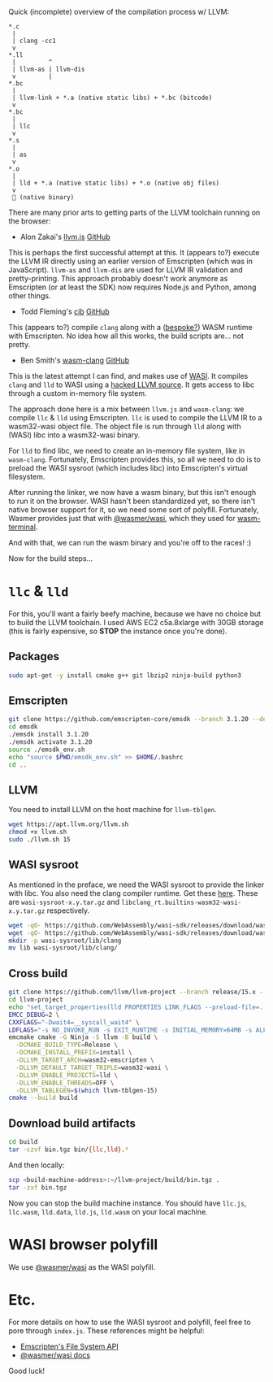 Quick (incomplete) overview of the compilation process w/ LLVM:
```
*.c
 |
 | clang -cc1
 v
*.ll
 |         ^
 | llvm-as | llvm-dis
 v         |
*.bc
 |
 | llvm-link + *.a (native static libs) + *.bc (bitcode)
 v
*.bc
 |
 | llc
 v
*.s
 |
 | as
 v
*.o
 |
 | lld + *.a (native static libs) + *.o (native obj files)
 v
 🎉 (native binary)
```

There are many prior arts to getting parts of the LLVM toolchain running on the browser:
- Alon Zakai's [llvm.js](http://kripken.github.io/llvm.js/demo.html) [GitHub](https://github.com/kripken/llvm.js)

This is perhaps the first successful attempt at this. It (appears to?) execute the LLVM IR directly using an earlier version of Emscripten (which was in JavaScript). `llvm-as` and `llvm-dis` are used for LLVM IR validation and pretty-printing. This approach probably doesn't work anymore as Emscripten (or at least the SDK) now requires Node.js and Python, among other things.
- Todd Fleming's [cib](https://tbfleming.github.io/cib/) [GitHub](https://github.com/tbfleming/cib)

This (appears to?) compile `clang` along with a ([bespoke?](https://github.com/tbfleming/cib/blob/master/src/rtl/CMakeLists.txt)) WASM runtime with Emscripten. No idea how all this works, the build scripts are... not pretty.
- Ben Smith's [wasm-clang](https://binji.github.io/wasm-clang/) [GitHub](https://github.com/binji/wasm-clang)

This is the latest attempt I can find, and makes use of [WASI](https://github.com/bytecodealliance/wasmtime/blob/main/docs/WASI-intro.md). It compiles `clang` and `lld` to WASI using a [hacked LLVM source](https://github.com/binji/llvm-project). It gets access to libc through a custom in-memory file system.

The approach done here is a mix between `llvm.js` and `wasm-clang`: we compile `llc` & `lld` using Emscripten. `llc` is used to compile the LLVM IR to a wasm32-wasi object file. The object file is run through `lld` along with (WASI) libc into a wasm32-wasi binary.

For `lld` to find libc, we need to create an in-memory file system, like in `wasm-clang`. Fortunately, Emscripten provides this, so all we need to do is to preload the WASI sysroot (which includes libc) into Emscripten's virtual filesystem.

After running the linker, we now have a wasm binary, but this isn't enough to run it on the browser. WASI hasn't been standardized yet, so there isn't native browser support for it, so we need some sort of polyfill. Fortunately, Wasmer provides just that with [@wasmer/wasi](https://github.com/wasmerio/wasmer-js), which they used for [wasm-terminal](https://www.infoq.com/news/2019/10/wasmer-js-wasi-wasm-browser/).

And with that, we can run the wasm binary and you're off to the races! :)

Now for the build steps...
# `llc` & `lld`
For this, you'll want a fairly beefy machine, because we have no choice but to build the LLVM toolchain. I used AWS EC2 c5a.8xlarge with 30GB storage (this is fairly expensive, so **STOP** the instance once you're done).
## Packages
```sh
sudo apt-get -y install cmake g++ git lbzip2 ninja-build python3
```
## Emscripten
```sh
git clone https://github.com/emscripten-core/emsdk --branch 3.1.20 --depth 1
cd emsdk
./emsdk install 3.1.20
./emsdk activate 3.1.20
source ./emsdk_env.sh
echo "source $PWD/emsdk_env.sh" >> $HOME/.bashrc
cd ..
```
## LLVM
You need to install LLVM on the host machine for `llvm-tblgen`. 
```sh
wget https://apt.llvm.org/llvm.sh
chmod +x llvm.sh
sudo ./llvm.sh 15
```
## WASI sysroot
As mentioned in the preface, we need the WASI sysroot to provide the linker with libc. You also need the clang compiler runtime. Get these [here](https://github.com/WebAssembly/wasi-sdk/releases). These are `wasi-sysroot-x.y.tar.gz` and `libclang_rt.builtins-wasm32-wasi-x.y.tar.gz` respectively.
```sh
wget -qO- https://github.com/WebAssembly/wasi-sdk/releases/download/wasi-sdk-15/wasi-sysroot-15.0.tar.gz | tar -xz
wget -qO- https://github.com/WebAssembly/wasi-sdk/releases/download/wasi-sdk-15/libclang_rt.builtins-wasm32-wasi-15.0.tar.gz | tar -xz
mkdir -p wasi-sysroot/lib/clang
mv lib wasi-sysroot/lib/clang/
```
## Cross build
```sh
git clone https://github.com/llvm/llvm-project --branch release/15.x --depth 1
cd llvm-project
echo "set_target_properties(lld PROPERTIES LINK_FLAGS --preload-file=../../wasi-sysroot@/)" >> llvm/CMakeLists.txt
EMCC_DEBUG=2 \
CXXFLAGS="-Dwait4=__syscall_wait4" \
LDFLAGS="-s NO_INVOKE_RUN -s EXIT_RUNTIME -s INITIAL_MEMORY=64MB -s ALLOW_MEMORY_GROWTH -s EXPORTED_RUNTIME_METHODS=FS,callMain -s MODULARIZE -s EXPORT_ES6 -s WASM_BIGINT" \
emcmake cmake -G Ninja -S llvm -B build \
  -DCMAKE_BUILD_TYPE=Release \
  -DCMAKE_INSTALL_PREFIX=install \
  -DLLVM_TARGET_ARCH=wasm32-emscripten \
  -DLLVM_DEFAULT_TARGET_TRIPLE=wasm32-wasi \
  -DLLVM_ENABLE_PROJECTS=lld \
  -DLLVM_ENABLE_THREADS=OFF \
  -DLLVM_TABLEGEN=$(which llvm-tblgen-15)
cmake --build build
```
## Download build artifacts
```sh
cd build
tar -czvf bin.tgz bin/{llc,lld}.*
```
And then locally:
```sh
scp <build-machine-address>:~/llvm-project/build/bin.tgz .
tar -zxf bin.tgz
```
Now you can stop the build machine instance. You should have `llc.js`, `llc.wasm`, `lld.data`, `lld.js`, `lld.wasm` on your local machine.
# WASI browser polyfill
We use [@wasmer/wasi](https://www.npmjs.com/package/@wasmer/wasi) as the WASI polyfill.
# Etc.
For more details on how to use the WASI sysroot and polyfill, feel free to pore through `index.js`. These references might be helpful:
- [Emscripten's File System API](https://emscripten.org/docs/api_reference/Filesystem-API.html#filesystem-api)
- [@wasmer/wasi docs](https://docs.wasmer.io/integrations/js/reference-api/wasmer-wasi)

Good luck!
